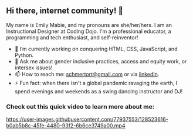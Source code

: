 ## Hi there, internet community! 👋

My name is Emily Mabie, and my pronouns are she/her/hers. I am an Instructional Designer at Coding Dojo. I'm a professional educator, a programming and tech enthusiast, and self-reinventor! 

- 🔭 I’m currently working on conquering HTML, CSS, JavaScript, and Python.
- 💬 Ask me about gender inclusive practices, access and equity work, or intersex issues!
- 📫 How to reach me: schmertort@gmail.com or via [linkedIn](https://www.linkedin.com/in/emily-mabie-8b761876/).
- ⚡ Fun fact: when there isn't a global pandemic ravaging the earth, I spend evenings and weekends as a swing dancing instructor and DJ!

### Check out this quick video to learn more about me:


https://user-images.githubusercontent.com/77937553/128523616-b0ab5b8c-45fe-4480-93f2-6b6ce3749a00.mp4


